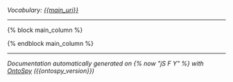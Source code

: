 _Vocabulary: [{{main_uri}}](index.md)_ 

---	
	
{% block main_column %}




{% endblock main_column %}

---

_Documentation automatically generated on {% now "jS F Y" %} with [OntoSpy](http://ontospy.readthedocs.org/ "Open") ({{ontospy_version}})_